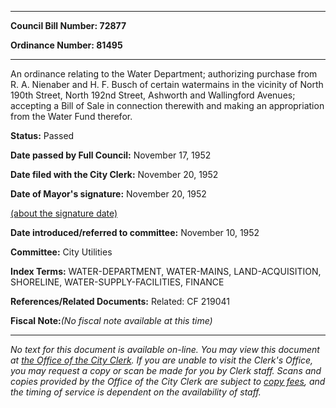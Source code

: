 

********

**Council Bill Number: 72877**
   
**Ordinance Number: 81495**
********

 An ordinance relating to the Water Department; authorizing purchase from R. A. Nienaber and H. F. Busch of certain watermains in the vicinity of North 190th Street, North 192nd Street, Ashworth and Wallingford Avenues; accepting a Bill of Sale in connection therewith and making an appropriation from the Water Fund therefor.

**Status:** Passed
   
**Date passed by Full Council:** November 17, 1952
   
**Date filed with the City Clerk:** November 20, 1952
   
**Date of Mayor's signature:** November 20, 1952
   
[(about the signature date)](/~public/approvaldate.htm)
   
   
   
**Date introduced/referred to committee:** November 10, 1952
   
**Committee:** City Utilities
   
   
**Index Terms:** WATER-DEPARTMENT, WATER-MAINS, LAND-ACQUISITION, SHORELINE, WATER-SUPPLY-FACILITIES, FINANCE

**References/Related Documents:** Related: CF 219041

**Fiscal Note:**_(No fiscal note available at this time)_
********

_No text for this document is available on-line. You may view this document at [the Office of the City Clerk](http://www.seattle.gov/leg/clerk/contactUs.htm). If you are unable to visit the Clerk's Office, you may request a copy or scan be made for you by Clerk staff. Scans and copies provided by the Office of the City Clerk are subject to [copy fees](http://clerk.seattle.gov/~public/clerkfees.htm), and the timing of service is dependent on the availability of staff._

